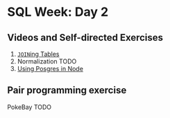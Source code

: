 # SQL Week: Day 2

## Videos and Self-directed Exercises

1. [`JOIN`ing Tables](join/)
1. Normalization TODO
1. [Using Posgres in Node](pg/)

## Pair programming exercise

PokeBay TODO
